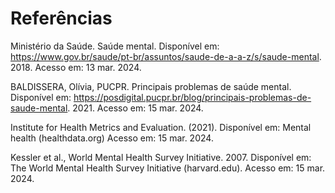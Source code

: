 # Referências

Ministério da Saúde. Saúde mental. Disponível em: https://www.gov.br/saude/pt-br/assuntos/saude-de-a-a-z/s/saude-mental. 2018. Acesso em: 13 mar. 2024.  

BALDISSERA, Olívia, PUCPR. Principais problemas de saúde mental. Disponível em: https://posdigital.pucpr.br/blog/principais-problemas-de-saude-mental. 2021. Acesso em: 15 mar. 2024.

Institute for Health Metrics and Evaluation. (2021). Disponível em: Mental health (healthdata.org) Acesso em: 15 mar. 2024.

Kessler et al., World Mental Health Survey Initiative. 2007. Disponível em: The World Mental Health Survey Initiative (harvard.edu). Acesso em: 15 mar. 2024. 

